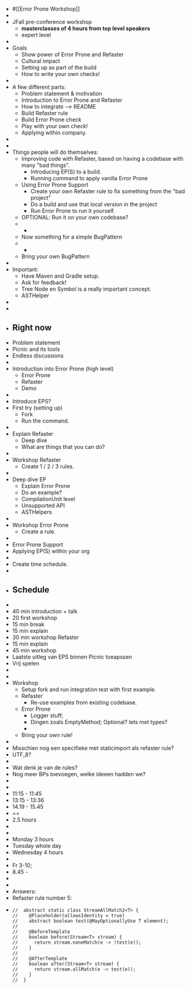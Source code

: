 - #[[Error Prone Workshop]]
-
- JFall pre-conference workshop
	- **masterclasses of 4 hours from top level speakers**
	- expert level
-
- Goals
	- Show power of Error Prone and Refaster
	- Cultural impact
	- Setting up as part of the build
	- How to write your own checks!
-
- A few different parts:
	- Problem statement & motivation
	- Introduction to Error Prone and Refaster
	- How to integrate  --> README
	- Build Refaster rule
	- Build Error Prone check
	- Play with your own check!
	- Applying within company.
-
-
- Things people will do themselves:
	- Improving code with Refaster, based on having a codebase with many "bad things".
		- Introducing EP(S) to a build.
		- Running command to apply vanilla Error Prone
	- Using Error Prone Support
		- Create your own Refaster rule to fix something from the "bad project"
		- Do a build and use that local version in the project
		- Run Error Prone to run it yourself.
	- OPTIONAL: Run it on your own codebase?
	- -
	- Now something for a simple BugPattern
	- -
	- Bring your own BugPattern
-
- Important:
	- Have Maven and Gradle setup.
	- Ask for feedback!
	- Tree Node en Symbol is a really important concept.
	- ASTHelper
-
-
- ## Right now
- Problem statement
- Picnic and its tools
- Endless discussions
-
- Introduction into Error Prone (high level)
	- Error Prone
	- Refaster
	- Demo
-
- Introduce EPS?
- First try (setting up)
	- Fork
	- Run the command.
-
- Explain Refaster
	- Deep dive
	- What are things that you can do?
-
- Workshop Refaster
	- Create 1 / 2 / 3 rules.
-
- Deep dive EP
	- Explain Error Prone
	- Do an example?
	- CompilationUnit level
	- Unsupported API
	- ASTHelpers
-
- Workshop Error Prone
	- Create a rule.
-
- Error Prone Support
- Applying EP(S) within your org
-
- Create time schedule.
-
- ## Schedule
-
- 40 min introduction + talk
- 20 first workshop
- 15 min break
- 15 min explain
- 30 min workshop Refaster
- 15 min explain
- 45 min workshop
- Laatste uitleg van EPS binnen Picnic toeapssen
- Vrij spelen
-
-
- Workshop
	- Setup fork and run integration test with first example.
	- Refaster
		- Re-use examples from existing codebase.
	- Error Prone
		- Logger stuff;
		- Dingen zoals EmptyMethod; Optional? Iets met types?
		-
	- Bring your own rule!
-
- Misschien nog een specifieke met staticimport als refaster rule?
- UTF_8?
-
- Wat denk je van de rules?
- Nog meer BPs toevoegen, welke ideeen hadden we?
-
-
- 11:15 - 11:45
- 13:15 - 13:36
- 14.19 - 15.45
- ==
- 2.5 hours
-
-
- Monday 3 hours
- Tuesday whole day
- Wednesday 4 hours
-
- Fr 3-10;
- 8.45 -
-
-
- Answers:
- Refaster rule number 5:
- ```
  //  abstract static class StreamAllMatch2<T> {
  //    @Placeholder(allowsIdentity = true)
  //    abstract boolean test(@MayOptionallyUse T element);
  //
  //    @BeforeTemplate
  //    boolean before(Stream<T> stream) {
  //      return stream.noneMatch(e -> !test(e));
  //    }
  //
  //    @AfterTemplate
  //    boolean after(Stream<T> stream) {
  //      return stream.allMatch(e -> test(e));
  //    }
  //  }
  
  ```